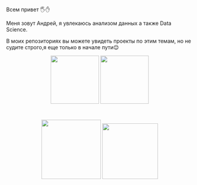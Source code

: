 Всем привет 🖐✋

Меня зовут Андрей, я увлекаюсь анализом данных а также Data Science.

В моих репозиториях вы можете увидеть проекты по этим темам, но не судите строго,я еще только в начале пути😌


<p align='center'>
   <a href="https://github-readme-stats.vercel.app/api?username=romankh3&show_icons=true&count_private=true">
       <img height=130 src="https://github-readme-stats.vercel.app/api?username=AndrewKleonskiy&show_icons=true&count_private=true"/></a>
   <a href="https://github.com/romankh3/github-readme-stats">
       <img height=130 src="https://github-readme-stats.vercel.app/api/top-langs/?username=AndrewKleonskiy&layout=compact"/></a>
</p>




<p align="center" style="margin: 40px 0">
   <a href="https://github.com/romankh3/github-profile-views-counter">
       <img width="160px" src="https://komarev.com/ghpvc/?username=AndrewKleonskiy&color=DE002D"></a>
      <a href="https://t.me/AndrewK9" ><img width="150px" src="https://img.shields.io/badge/Telegram-2CA5E0?style=for-the-badge&logo=telegram&logoColor=white" /> 
   </a>
<p>
    
   
   

